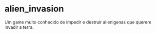 # alien_invasion
 Um game muito conhecido de impedir e destruir alienigenas que querem invadir a terra.
